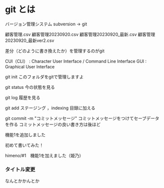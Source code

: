 # git とは

バージョン管理システム
subversion → git

顧客管理.csv
顧客管理20230920.csv
顧客管理20230920_最新.csv
顧客管理20230920_最新ver2.csv

差分（どのように書き換えたか）を管理するのがgit

CUI（CLI） : Character User Interface / Command Line Interface
GUI : Graphical User Interface

git init
このフォルダをgitで管理しますよ

git status
今の状態を見る

git log
履歴を見る

git add
ステージング ，indexing
目録に加える

git commit -m "コミットメッセージ"
コミットメッセージをつけてセーブデータを作る
コミットメッセージの良い書き方は後ほど

機能1を追加しました

初めて書いてみた！

himeno/#1　機能1を加えました（姫乃）

<h3>タイトル変更</h3>
<div class="test">
    <p>なんとかかんとか</p>
</div>
